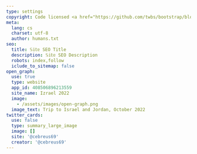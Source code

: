 ```yaml
---
type: settings
copyright: Code licensed <a href="https://github.com/twbs/bootstrap/blob/main/LICENSE" target="_blank" rel="license noopener">MIT</a>
meta:
  lang: cs
  charset: utf-8
  author: humans.txt
seo:
  title: 𝕊𝕚𝕥𝕖 SEO Title
  description: 𝕊𝕚𝕥𝕖 SEO Description
  robots: index,follow
  iclude_to_sitemap: false
open_graph:
  use: true
  type: website
  app_id: 408506896213559
  site_name: Izrael 2022
  image:
    - /assets/images/open-graph.png
  image_text: Trip to Israel and Jordan, October 2022
twitter_cards:
  use: false
  type: summary_large_image
  image: []
  site: '@cebreus69'
  creator: '@cebreus69'
---
```

